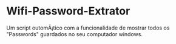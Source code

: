 # Wifi-Password-Extrator
 Um script outomĂ¡tico com a funcionalidade de mostrar todos os "Passwords" guardados no  seu computador windows.
